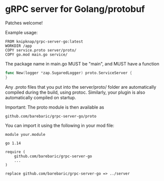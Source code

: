 # gRPC server for Golang/protobuf

Patches welcome!

Example usage:

```docker
FROM knipknap/grpc-server-go:latest
WORKDIR /app
COPY service.proto server/proto/
COPY go.mod main.go service/
```

The package name in main.go MUST be "main", and MUST have a function

```go
func New(logger *zap.SugaredLogger) proto.ServiceServer {
}
```

Any .proto files that you put into the server/proto/ folder are automatically
compiled during the build, using protoc.
Similarly, your plugin is also automatically compiled on startup.

Important: The proto module is then available as

    github.com/barebaric/grpc-server-go/proto

You can import it using the following in your mod file:

```
module your.module

go 1.14

require (
	github.com/barebaric/grpc-server-go
	...
)

replace github.com/barebaric/grpc-server-go => ../server
```
